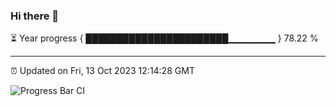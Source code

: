 ### Hi there 👋

⏳ Year progress { ███████████████████████▁▁▁▁▁▁▁ } 78.22 %

---

⏰ Updated on Fri, 13 Oct 2023 12:14:28 GMT

![Progress Bar CI](https://github.com/Shyam-Makwana/GitHub-Actions-Demo/workflows/Progress%20Bar%20CI/badge.svg)
